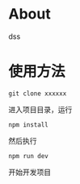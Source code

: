 # About
dss

# 使用方法
```
git clone xxxxxx
```
进入项目目录，运行
```
npm install
```
然后执行
```
npm run dev
```
开始开发项目
